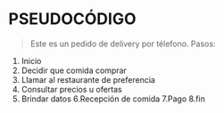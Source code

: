 # PSEUDOCÓDIGO

>Este es un pedido de delivery por télefono. Pasos:

1. Inicio 
2. Decidir que comida comprar
3. Llamar al restaurante de preferencia
4. Consultar precios u ofertas 
5. Brindar datos 
6.Recepción de comida 
7.Pago 
8.fin 
